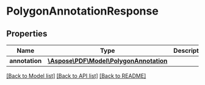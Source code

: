 # PolygonAnnotationResponse

## Properties
Name | Type | Description | Notes
------------ | ------------- | ------------- | -------------
**annotation** | [**\Aspose\PDF\Model\PolygonAnnotation**](PolygonAnnotation.md) |  | [optional] 

[[Back to Model list]](../README.md#documentation-for-models) [[Back to API list]](../README.md#documentation-for-api-endpoints) [[Back to README]](../README.md)


